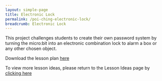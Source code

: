 ```yaml
---
layout: simple-page
title: Electronic Lock
permalink: /poi-ching-electronic-lock/
breadcrumb: Electronic Lock
---
```


This project challenges students to create their own password system by turning the micro:bit into an electronic combination lock to alarm a box or any other chosen object.

Download the lesson plan [here](/files/lesson-plans/primary-schools/design-and-technology/Poi-Ching-Electronic-Lock.pdf)

To view more lesson ideas, please return to the Lesson Ideas page by [clicking here](/in-schools/digital-maker/lesson-ideas-primary/)
